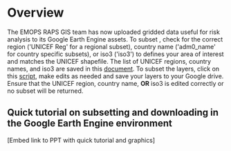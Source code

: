 # Overview

The EMOPS RAPS GIS team has now uploaded gridded data useful for risk analysis to its Google Earth Engine assets. To subset , check for the correct region ('UNICEF Reg' for a regional subset), country name ('adm0_name' for country specific subsets), or iso3 ('iso3') to defines your area of interest and matches the UNICEF shapefile. The list of UNICEF regions, country names, and iso3 are saved in this <a href="https://code.earthengine.google.com/c58bd5d15e4c7d8ee2ee4b118927cd9b">document</a>. To subset the layers, click on this <a href="https://code.earthengine.google.com/?scriptPath=users%2Femopsraps%2FScripts%3ASubset%20gridded%20data%20by%20country%20or%20region%2020240924">script</a>, make edits as needed and save your layers to your Google drive. Ensure that the UNICEF region, country name, <b>OR</b> iso3 is edited correctly or no subset will be returned.

## Quick tutorial on subsetting and downloading in the Google Earth Engine environment
[Embed link to PPT with quick tutorial and graphics]

